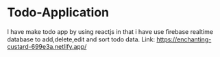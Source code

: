 # Todo-Application

I have make todo app by using reactjs in that i have use ﬁrebase realtime database to add,delete,edit and sort todo data. 
Link:  https://enchanting-custard-699e3a.netlify.app/ 
